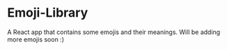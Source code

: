 # Emoji-Library
A React app that contains some emojis and their meanings.
Will be adding more emojis soon :)

